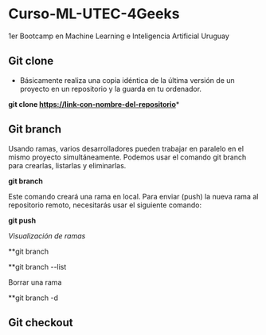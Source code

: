 # Curso-ML-UTEC-4Geeks
1er Bootcamp en Machine Learning e Inteligencia Artificial Uruguay
## Git clone
- Básicamente realiza una copia idéntica de la última versión de un proyecto en un repositorio y la guarda en tu ordenador.


**git clone <https://link-con-nombre-del-repositorio>***

## Git branch
Usando ramas, varios desarrolladores pueden trabajar en paralelo en el mismo proyecto simultáneamente. Podemos usar el comando git branch para crearlas, listarlas y eliminarlas.


**git branch <nombre-de-la-rama>**

  
Este comando creará una rama en local. Para enviar (push) la nueva rama al repositorio remoto, necesitarás usar el siguiente comando:  

  
**git push <nombre-remoto> <nombre-rama>**  

  
_Visualización de ramas_

  
**git branch
  
  
**git branch --list

  
Borrar una rama

  
**git branch -d <nombre-de-la-rama>  

## Git checkout

